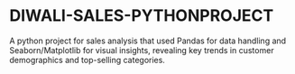 # DIWALI-SALES-PYTHONPROJECT
A python project for sales analysis that used Pandas for data handling and Seaborn/Matplotlib for visual insights, revealing key trends in customer demographics and top-selling categories.
